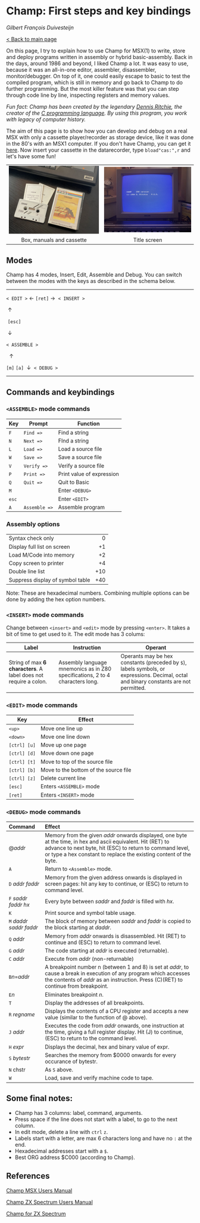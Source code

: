 # Champ: First steps and key bindings

*Gilbert François Duivesteijn*

[< Back to main page](index.html)



On this page, I try to explain how to use Champ for MSX(1) to write, store and deploy programs written in assembly or hybrid basic-assembly. Back in the days, around 1986 and beyond, I liked Champ a lot. It was easy to use, because it was an all-in-one editor, assembler, disassembler, monitor/debugger. On top of it, one could easily escape to basic to test the compiled program, which is still in memory and go back to Champ to do further programming. But the most killer feature was that you can step through code line by line, inspecting registers and memory values. 

*Fun fact: Champ has been created by the legendary [Dennis Ritchie](https://en.wikipedia.org/wiki/Dennis_Ritchie), the creator of the [C programming language](https://en.wikipedia.org/wiki/C_(programming_language)). By using this program, you work with legacy of computer history.*

The aim of this page is to show how you can develop and debug on a real MSX with only a cassette player/recorder as storage device, like it was done in the 80's with an MSX1 computer. If you don't have Champ, you can get it [here](https://download.file-hunter.com/Games/MSX1/CAS/Champ%20(1984)(PSS)%5BBLOAD'CAS-'%2CR%5D.zip). Now insert your cassette in the datarecorder, type `bload"cas:",r` and let's have some fun!

|                           |                          |
| :-----------------------: | :----------------------: |
|   ![](03_champ000.jpg)    | ![](03_champtitle02.jpg) |
| Box, manuals and cassette |       Title screen       |

## Modes

Champ has 4 modes, Insert, Edit, Assemble and Debug. You can switch between the modes with the keys as described in the schema below.


---

 `< EDIT >`   &larr; `[ret]` &rarr;   `< INSERT >`

​          &uarr;

​     `[esc]`

​          &darr;

`< ASSEMBLE >`

                &uarr;

   `[m]`   `[a]`
 ​     &darr; 
   `< DEBUG >`

---
## Commands and keybindings

### `<ASSEMBLE>` mode commands

| Key   | Prompt        | Function                  |
| ----- | ------------- | ------------------------- |
| `F`   | `Find =>`     | Find a string             |
| `N`   | `Next =>`     | FInd a string             |
| `L`   | `Load =>`     | Load a source file        |
| `W`   | `Save =>`     | Save a source file        |
| `V`   | `Verify =>`   | Verify a source file      |
| `P`   | `Print =>`    | Print value of expression |
| `Q`   | `Quit =>`     | Quit to Basic             |
| `M`   |               | Enter `<DEBUG>`           |
| `esc` |               | Enter `<EDIT>`            |
| `A`   | `Assemble =>` | Assemble program          |

### Assembly options

|                                  |      |
| -------------------------------- | ---: |
| Syntax check only                |    0 |
| Display full list on screen      |   +1 |
| Load M/Code into memory          |   +2 |
| Copy screen to printer           |   +4 |
| Double line list                 |  +10 |
| Suppress display of symbol table |  +40 |

Note: These are hexadecimal numbers. Combining multiple options can be done by adding the hex option numbers.



### `<INSERT>` mode commands

Change between `<insert>` and `<edit>` mode by pressing `<enter>`. It takes a bit of time to get used to it. The edit mode has 3 colums:

| Label                                                        | Instruction                                                  | Operant                                                      |
| ------------------------------------------------------------ | ------------------------------------------------------------ | ------------------------------------------------------------ |
| String of max **6 characters**. A label does not require a colon. | Assembly language mnemonics as in Z80 specifications, 2 to 4 characters long. | Operants may be hex constants (preceded by `$`), labels symbols, or expressions. Decimal, octal and binary constants are not permitted. |



### `<EDIT>` mode commands

| Key          | Effect                                |
| ------------ | ------------------------------------- |
| `<up>`       | Move one line up                      |
| `<down>`     | Move one line down                    |
| `[ctrl] [u]` | Move up one page                      |
| `[ctrl] [d]` | Move down one page                    |
| `[ctrl] [t]` | Move to top of the source file        |
| `[ctrl] [b]` | Move to the bottom of the source file |
| `[ctrl] [z]` | Delete current line                   |
| `[esc]`      | Enters `<ASSEMBLE>` mode              |
| `[ret]`      | Enters `<INSERT>` mode                |



### `<DEBUG>` mode commands


| Command | Effect |
| :----- | :----- |
| @*addr* | Memory from the given *addr* onwards displayed, one byte at the time, in hex and ascii equivalent. Hit (RET) to advance to next byte, hit (ESC) to return to command level, or type a hex constant to replace the existing content of the byte. |
| `A` | Return to `<Assemble>` mode. |
| `D` *addr* *faddr* | Memory from the given address onwards is displayed in screen pages: hit any key to continue, or (ESC) to return to command level. |
| `F` *saddr* *faddr* *hx* | Every byte between *saddr* and *faddr* is filled with *hx*. |
| `K` | Print source and symbol table usage. |
| `M` *daddr* *saddr* *faddr* | The block of memory between *saddr* and *faddr* is copied to the block starting at *daddr*. |
| `Q` *addr* | Memory from *addr* onwards is disassembled. Hit (RET) to continue and (ESC) to return to command level. |
| `G` *addr* | The code starting at *addr* is executed (returnable). |
| `C` *addr* | Execute from *addr* (non-returnable) |
| `B`*n*=*addr* | A breakpoint number n (between 1 and 8) is set at *addr*, to cause a break in execution of any program which accesses the contents of *addr* as an instruction. Press (C)(RET) to continue from breakpoint. |
| `E`*n* | Eliminates breakpoint *n*. |
| `T` | Display the addresses of all breakpoints. |
| `R` *regname* | Displays the contents of a CPU register and accepts a new value (similar to the function of @ above). |
| `J` *addr* | Executes the code from *addr* onwards, one instruction at the time, giving a full register display. Hit (J) to continue, (ESC) to return to the command level. |
| `H` *expr* | Displays the decimal, hex and binary value of expr. |
| `S` *bytestr* | Searches the memory from $0000 onwards for every occurance of bytestr. |
| `N` chstr | As `S` above. |
| `W` | Load, save and verify machine code to tape. |




## Some final notes:

- Champ has 3 columns: label, command, arguments.
- Press space if the line does not start with a label, to go to the next column.
- In edit mode, delete a line with `ctrl` `z`.
- Labels start with a letter, are max 6 characters long and have no `:` at the end.
- Hexadecimal addresses start with a `$`.
- Best ORG address $C000 (according to Champ).





## References

[Champ MSX Users Manual](./assets/doc/champ_msx.pdf)

[Champ ZX Spectrum Users Manual](./assets/doc/champ_zxspectrum.pdf)

[Champ for ZX Spectrum](https://spectrumcomputing.co.uk/entry/8012/ZX-Spectrum/Champ)
